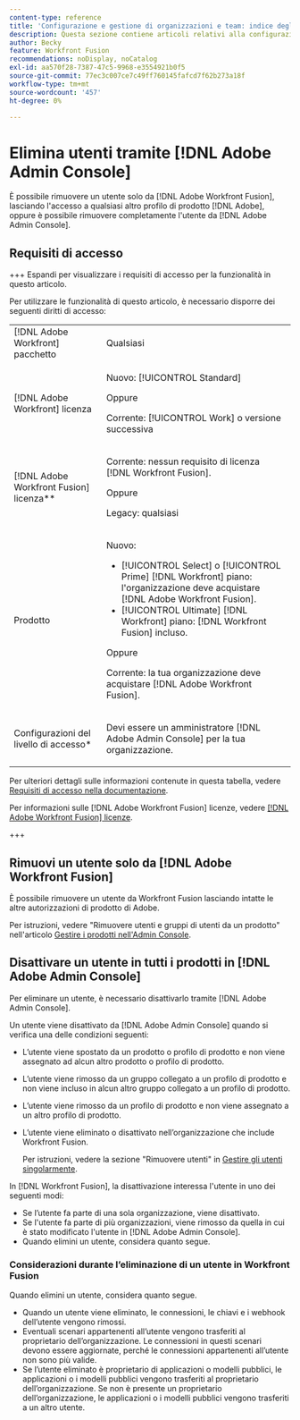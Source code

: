 ```yaml
---
content-type: reference
title: 'Configurazione e gestione di organizzazioni e team: indice degli articoli'
description: Questa sezione contiene articoli relativi alla configurazione e alla gestione di organizzazioni e team in Adobe Workfront Fusion.
author: Becky
feature: Workfront Fusion
recommendations: noDisplay, noCatalog
exl-id: aa570f28-7387-47c5-9968-e3554921b0f5
source-git-commit: 77ec3c007ce7c49ff760145fafcd7f62b273a18f
workflow-type: tm+mt
source-wordcount: '457'
ht-degree: 0%

---
```


# Elimina utenti tramite [!DNL Adobe Admin Console]

È possibile rimuovere un utente solo da [!DNL Adobe Workfront Fusion], lasciando l&#39;accesso a qualsiasi altro profilo di prodotto [!DNL Adobe], oppure è possibile rimuovere completamente l&#39;utente da [!DNL Adobe Admin Console].

## Requisiti di accesso

+++ Espandi per visualizzare i requisiti di accesso per la funzionalità in questo articolo.

Per utilizzare le funzionalità di questo articolo, è necessario disporre dei seguenti diritti di accesso:

<table style="table-layout:auto">
 <col> 
 <col> 
 <tbody> 
  <tr> 
   <td role="rowheader">[!DNL Adobe Workfront] pacchetto</td> 
   <td> <p>Qualsiasi</p> </td> 
  </tr> 
  <tr data-mc-conditions=""> 
   <td role="rowheader">[!DNL Adobe Workfront] licenza</td> 
   <td> <p>Nuovo: [!UICONTROL Standard]</p><p>Oppure</p><p>Corrente: [!UICONTROL Work] o versione successiva</p> </td> 
  </tr> 
  <tr> 
   <td role="rowheader">[!DNL Adobe Workfront Fusion] licenza**</td> 
   <td>
   <p>Corrente: nessun requisito di licenza [!DNL Workfront Fusion].</p>
   <p>Oppure</p>
   <p>Legacy: qualsiasi </p>
   </td> 
  </tr> 
  <tr> 
   <td role="rowheader">Prodotto</td> 
   <td>
   <p>Nuovo:</p> <ul><li>[!UICONTROL Select] o [!UICONTROL Prime] [!DNL Workfront] piano: l'organizzazione deve acquistare [!DNL Adobe Workfront Fusion].</li><li>[!UICONTROL Ultimate] [!DNL Workfront] piano: [!DNL Workfront Fusion] incluso.</li></ul>
   <p>Oppure</p>
   <p>Corrente: la tua organizzazione deve acquistare [!DNL Adobe Workfront Fusion].</p>
   </td> 
  </tr>
  <tr data-mc-conditions=""> 
   <td role="rowheader">Configurazioni del livello di accesso*</td> 
   <td> 
     <p>Devi essere un amministratore [!DNL Adobe Admin Console] per la tua organizzazione.</p>
   </td> 
  </tr> 
 </tbody> 
</table>

Per ulteriori dettagli sulle informazioni contenute in questa tabella, vedere [Requisiti di accesso nella documentazione](/help/workfront-fusion/references/licenses-and-roles/access-level-requirements-in-documentation.md).

Per informazioni sulle [!DNL Adobe Workfront Fusion] licenze, vedere [[!DNL Adobe Workfront Fusion] licenze](/help/workfront-fusion/set-up-and-manage-workfront-fusion/licensing-operations-overview/license-automation-vs-integration.md).

+++

## Rimuovi un utente solo da [!DNL Adobe Workfront Fusion]

È possibile rimuovere un utente da Workfront Fusion lasciando intatte le altre autorizzazioni di prodotto di Adobe.

Per istruzioni, vedere &quot;Rimuovere utenti e gruppi di utenti da un prodotto&quot; nell&#39;articolo [Gestire i prodotti nell&#39;Admin Console](https://helpx.adobe.com/enterprise/using/manage-products.html).

## Disattivare un utente in tutti i prodotti in [!DNL Adobe Admin Console]

Per eliminare un utente, è necessario disattivarlo tramite [!DNL Adobe Admin Console].

Un utente viene disattivato da [!DNL Adobe Admin Console] quando si verifica una delle condizioni seguenti:

* L’utente viene spostato da un prodotto o profilo di prodotto e non viene assegnato ad alcun altro prodotto o profilo di prodotto.
* L’utente viene rimosso da un gruppo collegato a un profilo di prodotto e non viene incluso in alcun altro gruppo collegato a un profilo di prodotto.
* L’utente viene rimosso da un profilo di prodotto e non viene assegnato a un altro profilo di prodotto.
* L’utente viene eliminato o disattivato nell’organizzazione che include Workfront Fusion.

  Per istruzioni, vedere la sezione &quot;Rimuovere utenti&quot; in [Gestire gli utenti singolarmente](https://helpx.adobe.com/enterprise/using/manage-users-individually.html).

In [!DNL Workfront Fusion], la disattivazione interessa l&#39;utente in uno dei seguenti modi:

* Se l’utente fa parte di una sola organizzazione, viene disattivato.
* Se l&#39;utente fa parte di più organizzazioni, viene rimosso da quella in cui è stato modificato l&#39;utente in [!DNL Adobe Admin Console].
* Quando elimini un utente, considera quanto segue.

### Considerazioni durante l’eliminazione di un utente in Workfront Fusion

Quando elimini un utente, considera quanto segue.

* Quando un utente viene eliminato, le connessioni, le chiavi e i webhook dell’utente vengono rimossi.
* Eventuali scenari appartenenti all’utente vengono trasferiti al proprietario dell’organizzazione. Le connessioni in questi scenari devono essere aggiornate, perché le connessioni appartenenti all’utente non sono più valide.
* Se l’utente eliminato è proprietario di applicazioni o modelli pubblici, le applicazioni o i modelli pubblici vengono trasferiti al proprietario dell’organizzazione. Se non è presente un proprietario dell’organizzazione, le applicazioni o i modelli pubblici vengono trasferiti a un altro utente.
